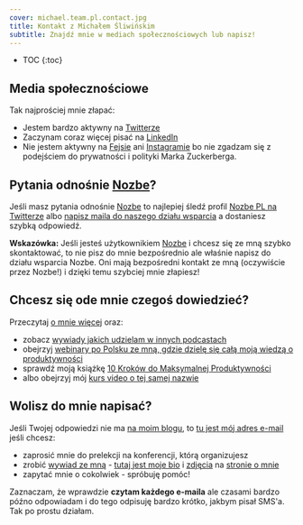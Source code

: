 ```yaml
---
cover: michael.team.pl.contact.jpg
title: Kontakt z Michałem Śliwińskim
subtitle: Znajdź mnie w mediach społecznościowych lub napisz!
---
```


* TOC
{:toc}

## Media społecznościowe

Tak najprościej mnie złapać:

* Jestem bardzo aktywny na [Twitterze](https://twitter.com/MSliwinski)
* Zaczynam coraz więcej pisać na [LinkedIn](https://www.linkedin.com/in/michaelsliwinski)
* Nie jestem aktywny na [Fejsie](https://www.facebook.com/michael.sliwinski) ani [Instagramie](https://www.instagram.com/michaelsliwinski/) bo nie zgadzam się z podejściem do prywatności i polityki Marka Zuckerberga.

## Pytania odnośnie [Nozbe][]?

Jeśli masz pytania odnośnie [Nozbe][] to najlepiej śledź profil [Nozbe PL na Twitterze][tn] albo [napisz maila do naszego działu wsparcia][n] a dostaniesz szybką odpowiedź.

**Wskazówka:** Jeśli jesteś użytkownikiem [Nozbe][] i chcesz się ze mną szybko skontaktować, to nie pisz do mnie bezpośrednio ale właśnie napisz do działu wsparcia Nozbe. Oni mają bezpośredni kontakt ze mną (oczywiście przez Nozbe!) i dzięki temu szybciej mnie złapiesz!

## Chcesz się ode mnie czegoś dowiedzieć?

Przeczytaj [o mnie więcej](/pl/omnie) oraz:

* zobacz [wywiady jakich udzielam w innych podcastach](/pl/tag/gosc)
* obejrzyj [webinary po Polsku ze mną, gdzie dzielę się całą moją wiedzą o produktywności](/pl/tag/webinar)
* sprawdź moją książkę [10 Kroków do Maksymalnej Produktywności](http://kursproduktywnosci.pl)
* albo obejrzyj mój [kurs video o tej samej nazwie](https://help.nozbe.com/pl/bonus/introduction/)

## Wolisz do mnie napisać?

Jeśli Twojej odpowiedzi nie ma [na moim blogu](/pl/archiwum), to [tu jest mój adres e-mail][email] jeśli chcesz:

* zaprosić mnie do prelekcji na konferencji, którą organizujesz
* zrobić [wywiad ze mną](/pl/tag/gosc) - [tutaj jest moje bio](/pl/omnie/#biografia) i [zdjęcia](/pl/omnie/#fotki) na [stronie o mnie](/pl/omnie/)
* zapytać mnie o cokolwiek - spróbuję pomóc!

Zaznaczam, że wprawdzie **czytam każdego e-maila** ale czasami bardzo późno odpowiadam i do tego odpisuję bardzo krótko, jakbym pisał SMS'a. Tak po prostu działam.

[Nozbe]: https://nozbe.com
[n]: https://nozbe.com/contact
[tn]: https://twitter.com/nozbePL
[email]: mailto:michaels@hey.com